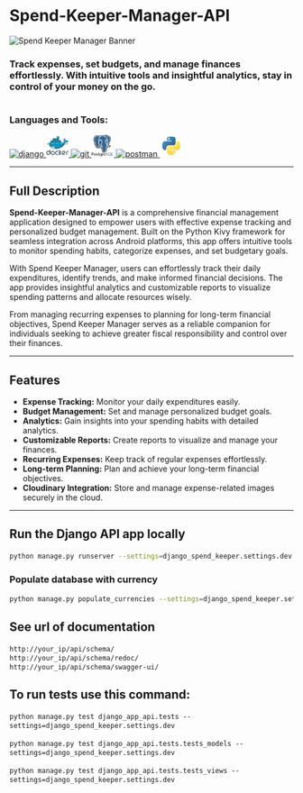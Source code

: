 # Spend-Keeper-Manager-API

![Spend Keeper Manager Banner](https://res.cloudinary.com/dg4tzo4pz/image/upload/v1723816243/spend_keeper/Other%20image/mjn3r6ck1r8fras22yv7.png)

### Track expenses, set budgets, and manage finances effortlessly. With intuitive tools and insightful analytics, stay in control of your money on the go.

#
<h3 align="left">Languages and Tools:</h3>
 <a href="https://www.djangoproject.com/" target="_blank" rel="noreferrer"> <img src="https://cdn.worldvectorlogo.com/logos/django.svg" alt="django" width="40" height="40"/> </a> <a href="https://www.docker.com/" target="_blank" rel="noreferrer"> <img src="https://raw.githubusercontent.com/devicons/devicon/master/icons/docker/docker-original-wordmark.svg" alt="docker" width="40" height="40"/> </a> <a href="https://git-scm.com/" target="_blank" rel="noreferrer"> <img src="https://www.vectorlogo.zone/logos/git-scm/git-scm-icon.svg" alt="git" width="40" height="40"/> </a> <a href="https://www.postgresql.org" target="_blank" rel="noreferrer"> <img src="https://raw.githubusercontent.com/devicons/devicon/master/icons/postgresql/postgresql-original-wordmark.svg" alt="postgresql" width="40" height="40"/> </a> <a href="https://postman.com" target="_blank" rel="noreferrer"> <img src="https://www.vectorlogo.zone/logos/getpostman/getpostman-icon.svg" alt="postman" width="40" height="40"/> </a> <a href="https://www.python.org" target="_blank" rel="noreferrer"> <img src="https://raw.githubusercontent.com/devicons/devicon/master/icons/python/python-original.svg" alt="python" width="40" height="40"/> </a> </p>


---

## Full Description

**Spend-Keeper-Manager-API** is a comprehensive financial management application designed to empower users with effective expense tracking and personalized budget management. Built on the Python Kivy framework for seamless integration across Android platforms, this app offers intuitive tools to monitor spending habits, categorize expenses, and set budgetary goals.

With Spend Keeper Manager, users can effortlessly track their daily expenditures, identify trends, and make informed financial decisions. The app provides insightful analytics and customizable reports to visualize spending patterns and allocate resources wisely.

From managing recurring expenses to planning for long-term financial objectives, Spend Keeper Manager serves as a reliable companion for individuals seeking to achieve greater fiscal responsibility and control over their finances.

---

## Features

- **Expense Tracking:** Monitor your daily expenditures easily.
- **Budget Management:** Set and manage personalized budget goals.
- **Analytics:** Gain insights into your spending habits with detailed analytics.
- **Customizable Reports:** Create reports to visualize and manage your finances.
- **Recurring Expenses:** Keep track of regular expenses effortlessly.
- **Long-term Planning:** Plan and achieve your long-term financial objectives.
- **Cloudinary Integration:** Store and manage expense-related images securely in the cloud.

---

## Run the Django API app locally

```bash
python manage.py runserver --settings=django_spend_keeper.settings.dev 
```

### Populate database with currency
```bash
python manage.py populate_currencies --settings=django_spend_keeper.settings.dev
```

## See url of documentation

~~~
http://your_ip/api/schema/
http://your_ip/api/schema/redoc/
http://your_ip/api/schema/swagger-ui/
~~~


## To run tests use this command:
~~~
python manage.py test django_app_api.tests --settings=django_spend_keeper.settings.dev
 
python manage.py test django_app_api.tests.tests_models --settings=django_spend_keeper.settings.dev

python manage.py test django_app_api.tests.tests_views --settings=django_spend_keeper.settings.dev 
~~~

